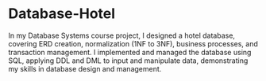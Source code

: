 # Database-Hotel
In my Database Systems course project, I designed a hotel database, covering ERD creation, normalization (1NF to 3NF), business processes, and transaction management. I implemented and managed the database using SQL, applying DDL and DML to input and manipulate data, demonstrating my skills in database design and management.
